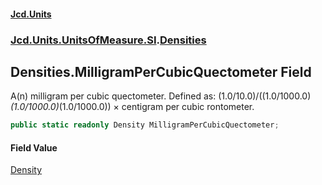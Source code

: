 #### [Jcd.Units](index.md 'index')
### [Jcd.Units.UnitsOfMeasure.SI](Jcd.Units.UnitsOfMeasure.SI.md 'Jcd.Units.UnitsOfMeasure.SI').[Densities](Densities.md 'Jcd.Units.UnitsOfMeasure.SI.Densities')

## Densities.MilligramPerCubicQuectometer Field

A(n) milligram per cubic quectometer. Defined as: (1.0/10.0)/((1.0/1000.0)*(1.0/1000.0)*(1.0/1000.0)) × centigram per cubic rontometer.

```csharp
public static readonly Density MilligramPerCubicQuectometer;
```

#### Field Value
[Density](Density.md 'Jcd.Units.UnitTypes.Density')